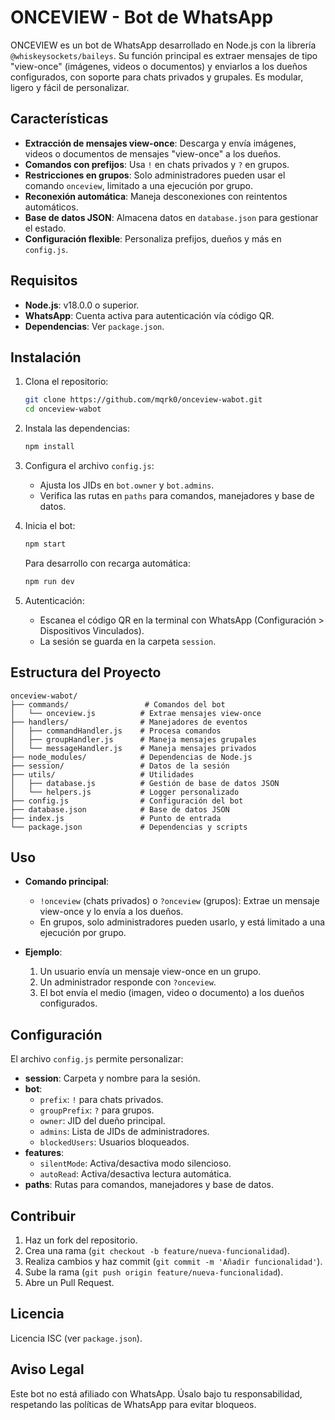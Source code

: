 # ONCEVIEW - Bot de WhatsApp

ONCEVIEW es un bot de WhatsApp desarrollado en Node.js con la librería `@whiskeysockets/baileys`. Su función principal es extraer mensajes de tipo "view-once" (imágenes, videos o documentos) y enviarlos a los dueños configurados, con soporte para chats privados y grupales. Es modular, ligero y fácil de personalizar.

## Características
- **Extracción de mensajes view-once**: Descarga y envía imágenes, videos o documentos de mensajes "view-once" a los dueños.
- **Comandos con prefijos**: Usa `!` en chats privados y `?` en grupos.
- **Restricciones en grupos**: Solo administradores pueden usar el comando `onceview`, limitado a una ejecución por grupo.
- **Reconexión automática**: Maneja desconexiones con reintentos automáticos.
- **Base de datos JSON**: Almacena datos en `database.json` para gestionar el estado.
- **Configuración flexible**: Personaliza prefijos, dueños y más en `config.js`.

## Requisitos
- **Node.js**: v18.0.0 o superior.
- **WhatsApp**: Cuenta activa para autenticación vía código QR.
- **Dependencias**: Ver `package.json`.

## Instalación
1. Clona el repositorio:
   ```bash
   git clone https://github.com/mqrk0/onceview-wabot.git
   cd onceview-wabot
   ```

2. Instala las dependencias:
   ```bash
   npm install
   ```

3. Configura el archivo `config.js`:
   - Ajusta los JIDs en `bot.owner` y `bot.admins`.
   - Verifica las rutas en `paths` para comandos, manejadores y base de datos.

4. Inicia el bot:
   ```bash
   npm start
   ```
   Para desarrollo con recarga automática:
   ```bash
   npm run dev
   ```

5. Autenticación:
   - Escanea el código QR en la terminal con WhatsApp (Configuración > Dispositivos Vinculados).
   - La sesión se guarda en la carpeta `session`.

## Estructura del Proyecto
```
onceview-wabot/
├── commands/                 # Comandos del bot
│   └── onceview.js          # Extrae mensajes view-once
├── handlers/                # Manejadores de eventos
│   ├── commandHandler.js    # Procesa comandos
│   ├── groupHandler.js      # Maneja mensajes grupales
│   └── messageHandler.js    # Maneja mensajes privados
├── node_modules/            # Dependencias de Node.js
├── session/                 # Datos de la sesión
├── utils/                   # Utilidades
│   ├── database.js          # Gestión de base de datos JSON
│   └── helpers.js           # Logger personalizado
├── config.js                # Configuración del bot
├── database.json            # Base de datos JSON
├── index.js                 # Punto de entrada
└── package.json             # Dependencias y scripts
```

## Uso
- **Comando principal**:
  - `!onceview` (chats privados) o `?onceview` (grupos): Extrae un mensaje view-once y lo envía a los dueños.
  - En grupos, solo administradores pueden usarlo, y está limitado a una ejecución por grupo.

- **Ejemplo**:
  1. Un usuario envía un mensaje view-once en un grupo.
  2. Un administrador responde con `?onceview`.
  3. El bot envía el medio (imagen, video o documento) a los dueños configurados.

## Configuración
El archivo `config.js` permite personalizar:
- **session**: Carpeta y nombre para la sesión.
- **bot**:
  - `prefix`: `!` para chats privados.
  - `groupPrefix`: `?` para grupos.
  - `owner`: JID del dueño principal.
  - `admins`: Lista de JIDs de administradores.
  - `blockedUsers`: Usuarios bloqueados.
- **features**:
  - `silentMode`: Activa/desactiva modo silencioso.
  - `autoRead`: Activa/desactiva lectura automática.
- **paths**: Rutas para comandos, manejadores y base de datos.

## Contribuir
1. Haz un fork del repositorio.
2. Crea una rama (`git checkout -b feature/nueva-funcionalidad`).
3. Realiza cambios y haz commit (`git commit -m 'Añadir funcionalidad'`).
4. Sube la rama (`git push origin feature/nueva-funcionalidad`).
5. Abre un Pull Request.

## Licencia
Licencia ISC (ver `package.json`).

## Aviso Legal
Este bot no está afiliado con WhatsApp. Úsalo bajo tu responsabilidad, respetando las políticas de WhatsApp para evitar bloqueos.
